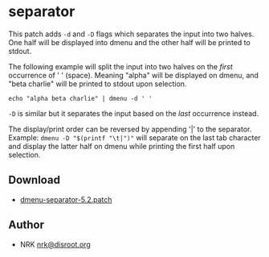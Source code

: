 separator
=========

This patch adds `-d` and `-D` flags which separates the input into two halves.
One half will be displayed into dmenu and the other half will be printed to stdout.

The following example will split the input into two halves on the _first_
occurrence of ' ' (space).  Meaning "alpha" will be displayed on dmenu, and
"beta charlie" will be printed to stdout upon selection.

	echo "alpha beta charlie" | dmenu -d ' '

`-D` is similar but it separates the input based on the _last_ occurrence instead.

The display/print order can be reversed by appending '|' to the separator.
Example: `dmenu -D "$(printf "\t|")"` will separate on the last tab character
and display the latter half on dmenu while printing the first half upon selection.

Download
--------

* [dmenu-separator-5.2.patch](dmenu-separator-5.2.patch)

Author
------
* NRK <nrk@disroot.org>
